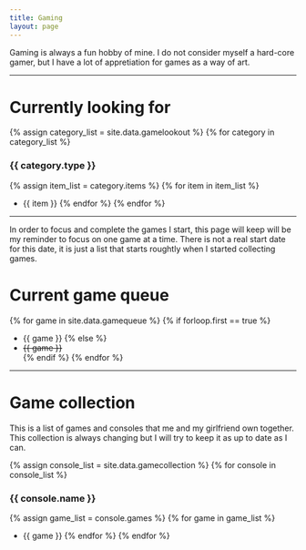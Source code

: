 ```yaml
---
title: Gaming
layout: page
---
```


Gaming is always a fun hobby of mine. I do not consider myself a hard-core gamer, but I have a lot of appretiation for games as a way of art. 

---

# Currently looking for

{% assign category_list = site.data.gamelookout %}
{% for category in category_list %}
### {{ category.type }}
{% assign item_list = category.items %}
{% for item in item_list %}
  * {{ item }}
{% endfor %}
{% endfor %}

---

In order to focus and complete the games I start, this page will keep will be my reminder to focus on one game at a time. There is not a real start date for this date, it is just a list that starts roughtly when I started collecting games.

# Current game queue

{% for game in site.data.gamequeue %}
{% if forloop.first == true %}
 * {{ game }}
{% else %}
 * ~~{{ game }}~~       
{% endif %}
{% endfor %}

---

# Game collection

This is a list of games and consoles that me and my girlfriend own together. This collection is always changing but I will try to keep it as up to date as I can.

{% assign console_list = site.data.gamecollection %}
{% for console in console_list %}
### {{ console.name }}
{% assign game_list = console.games %}
{% for game in game_list %}
  * {{ game }}
{% endfor %}
{% endfor %}

